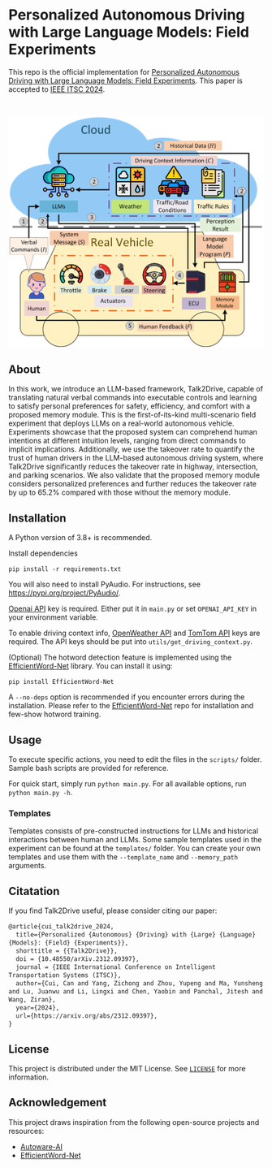 # Personalized Autonomous Driving with Large Language Models: Field Experiments
This repo is the official implementation for [Personalized Autonomous Driving with Large Language Models: Field Experiments](https://arxiv.org/abs/2312.09397). This paper is accepted to [IEEE ITSC 2024](https://ieee-itsc.org/2024/).

<!-- PROJECT ILLUSTRATIONS -->

<br />
<div align="center">
    <p align="center">
        <img src="img/project_overview.png", alt="intro", width="600"/>
    </p>
</div>

## About

In this work, we introduce an LLM-based framework, Talk2Drive, capable of translating natural verbal commands into executable controls and learning to satisfy personal preferences for safety, efficiency, and comfort with a proposed memory module. This is the first-of-its-kind multi-scenario field experiment that deploys LLMs on a real-world autonomous vehicle. Experiments showcase that the proposed system can comprehend human intentions at different intuition levels, ranging from direct commands to implicit implications. Additionally, we use the takeover rate to quantify the trust of human drivers in the LLM-based autonomous driving system, where Talk2Drive significantly reduces the takeover rate in highway, intersection, and parking scenarios. We also validate that the proposed memory module considers personalized preferences and further reduces the takeover rate by up to 65.2% compared with those without the memory module. 

## Installation

A Python version of 3.8+ is recommended.

Install dependencies
```
pip install -r requirements.txt
```

You will also need to install PyAudio. For instructions, see https://pypi.org/project/PyAudio/.

[Openai API](https://openai.com/index/openai-api/) key is required. Either put it in `main.py` or set `OPENAI_API_KEY` in your environment variable.

To enable driving context info, [OpenWeather API](https://openweathermap.org/api) and [TomTom API](https://developer.tomtom.com/knowledgebase/platform/articles/how-to-get-an-tomtom-api-key/) keys are required. The API keys should be put into `utils/get_driving_context.py`.

(Optional) The hotword detection feature is implemented using the [EfficientWord-Net](https://github.com/Ant-Brain/EfficientWord-Net) library. You can install it using:
```
pip install EfficientWord-Net
```
A `--no-deps` option is recommended if you encounter errors during the installation. Please refer to the [EfficientWord-Net](https://github.com/Ant-Brain/EfficientWord-Net) repo for installation and few-show hotword training. 

## Usage

To execute specific actions, you need to edit the files in the `scripts/` folder. Sample bash scripts are provided for reference.

For quick start, simply run `python main.py`. For all available options, run  `python main.py -h`.

### Templates

Templates consists of pre-constructed instructions for LLMs and historical interactions between human and LLMs. Some sample templates used in the experiment can be found at the `templates/` folder. You can create your own templates and use them with the `--template_name` and `--memory_path` arguments.

## Citatation

If you find Talk2Drive useful, please consider citing our paper:

```
@article{cui_talk2drive_2024,
  title={Personalized {Autonomous} {Driving} with {Large} {Language} {Models}: {Field} {Experiments}},
  shorttitle = {{Talk2Drive}},
  doi = {10.48550/arXiv.2312.09397},
  journal = {IEEE International Conference on Intelligent Transportation Systems (ITSC)},
  author={Cui, Can and Yang, Zichong and Zhou, Yupeng and Ma, Yunsheng and Lu, Juanwu and Li, Lingxi and Chen, Yaobin and Panchal, Jitesh and Wang, Ziran},
  year={2024},
  url={https://arxiv.org/abs/2312.09397}, 
}
```

## License

This project is distributed under the MIT License. See [`LICENSE`](LICENSE) for more information.

## Acknowledgement

This project draws inspiration from the following open-source projects and resources:

- [Autoware-AI](https://github.com/autowarefoundation/autoware/tree/autoware-ai)
- [EfficientWord-Net](https://github.com/Ant-Brain/EfficientWord-Net)
